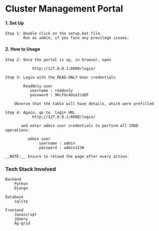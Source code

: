# Cluster Management Portal 

#### 1. Set Up
    Step 1: Double click on the setup.bat file. 
            Run as admin, if you face any previlege issues.
#### 2. How to Usage 
    Step 2: Once the portal is up, in browser, open 
            
                http://127.0.0.1:8000/login/
    
    Step 3: Login with the READ-ONLY User credentials
    
            ReadOnly user 
               username : readonly 
               password : 9KcfUc4UzeJiGQF
    
        Observe that the table will have details, which were prefilled
    
    Step 4: Again, go to  login URL 
                http://127.0.0.1:8000/login/
                
           and enter admin user credentials to perform all CRUD operations.
       
              admin user 
                   username : admin 
                   password : admin123#

    __NOTE:__ Ensure to reload the page after every action. 


### Tech Stack Involved 
    Backend
        Python 
        Django 

    Database
        sqlite 
        
    Frontend    
        Javascript 
        jQuery 
        Ag-grid 